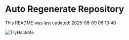 # Auto Regenerate Repository

This README was last updated: 2025-08-09 06:13:40

 ![TryHackMe](https://tryhackme.com/badge/533634)